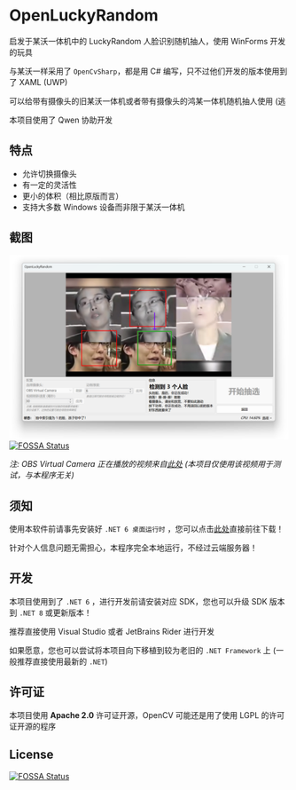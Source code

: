 # OpenLuckyRandom

启发于某沃一体机中的 LuckyRandom 人脸识别随机抽人，使用 WinForms 开发的玩具

与某沃一样采用了 `OpenCvSharp`，都是用 C# 编写，只不过他们开发的版本使用到了 XAML (UWP)

可以给带有摄像头的旧某沃一体机或者带有摄像头的鸿某一体机随机抽人使用 (逃

本项目使用了 Qwen 协助开发

## 特点

- 允许切换摄像头
- 有一定的灵活性
- 更小的体积（相比原版而言）
- 支持大多数 Windows 设备而非限于某沃一体机

## 截图

![主窗口](./screenshots/WndMain.png)
[![FOSSA Status](https://app.fossa.com/api/projects/git%2Bgithub.com%2FWhatDamon%2FOpenLuckyRandom.svg?type=shield)](https://app.fossa.com/projects/git%2Bgithub.com%2FWhatDamon%2FOpenLuckyRandom?ref=badge_shield)

*注: OBS Virtual Camera 正在播放的视频来自[此处](https://www.bilibili.com/video/BV1ex411P7Kc) (本项目仅使用该视频用于测试，与本程序无关)*

## 须知

使用本软件前请事先安装好 `.NET 6 桌面运行时` ，您可以点击[此处](https://dotnet.microsoft.com/zh-cn/download/dotnet/6.0)直接前往下载！

针对个人信息问题无需担心，本程序完全本地运行，不经过云端服务器！

## 开发

本项目使用到了 `.NET 6` ，进行开发前请安装对应 SDK，您也可以升级 SDK 版本到 `.NET 8` 或更新版本！

推荐直接使用 Visual Studio 或者 JetBrains Rider 进行开发

如果愿意，您也可以尝试将本项目向下移植到较为老旧的 `.NET Framework` 上 (一般推荐直接使用最新的 `.NET`)

## 许可证

本项目使用 **Apache 2.0** 许可证开源，OpenCV 可能还是用了使用 LGPL 的许可证开源的程序

## License
[![FOSSA Status](https://app.fossa.com/api/projects/git%2Bgithub.com%2FWhatDamon%2FOpenLuckyRandom.svg?type=large)](https://app.fossa.com/projects/git%2Bgithub.com%2FWhatDamon%2FOpenLuckyRandom?ref=badge_large)